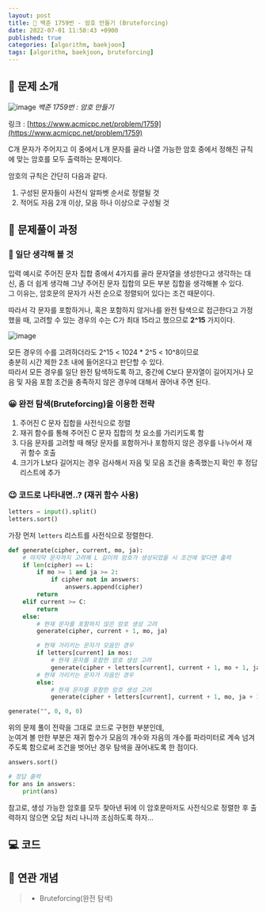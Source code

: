 ```yaml
---
layout: post
title: 📄 백준 1759번 - 암호 만들기 (Bruteforcing)
date: 2022-07-01 11:50:43 +0900
published: true
categories: [algorithm, baekjoon]
tags: [algorithm, baekjoon, bruteforcing]
---
```


## **📄 문제 소개**

![image](https://user-images.githubusercontent.com/6462456/176813985-cfc99f2d-6449-4dcf-af21-8280dbe1f916.png)
_백준 1759번 : 암호 만들기_

링크 : [https://www.acmicpc.net/problem/1759](https://www.acmicpc.net/problem/1759)

C개 문자가 주어지고 이 중에서 L개 문자를 골라 나열 가능한 암호 중에서
정해진 규칙에 맞는 암호를 모두 출력하는 문제이다.  

암호의 규칙은 간단히 다음과 같다.  
1. 구성된 문자들이 사전식 알파벳 순서로 정렬될 것
2. 적어도 자음 2개 이상, 모음 하나 이상으로 구성될 것

## **📗 문제풀이 과정**

### **🧐 일단 생각해 볼 것**

입력 예시로 주어진 문자 집합 중에서 4가지를 골라
문자열을 생성한다고 생각하는 대신, 좀 더 쉽게 생각해
그냥 주어진 문자 집합의 모든 부분 집합을 생각해볼 수 있다.  
그 이유는, 암호문의 문자가 사전 순으로 정렬되어 있다는 조건 때문이다.  

따라서 각 문자를 포함하거나, 혹은 포함하지 않거나를 완전 탐색으로
접근한다고 가정했을 때, 고려할 수 있는 경우의 수는
C가 최대 15라고 했으므로 **2^15** 가지이다.  

![image](https://user-images.githubusercontent.com/6462456/176828137-03cb121c-e772-4a06-a84c-19e91afa6a06.png)

모든 경우의 수를 고려하더라도 2^15 < 1024 * 2^5 < 10^8이므로  
충분히 시간 제한 2초 내에 들어온다고 판단할 수 있다.  
따라서 모든 경우를 일단 완전 탐색하도록 하고,
중간에 C보다 문자열이 길어지거나 모음 및 자음 포함 조건을
충족하지 않은 경우에 대해서 끊어내 주면 된다.  

### **😀 완전 탐색(Bruteforcing)을 이용한 전략**

1. 주어진 C 문자 집합을 사전식으로 정렬
2. 재귀 함수를 통해 주어진 C 문자 집합의 첫 요소를 가리키도록 함
3. 다음 문자를 고려할 때 해당 문자를 포함하거나 포함하지 않은 경우를 나누어서 재귀 함수 호출
4. 크기가 L보다 길어지는 경우 검사해서 자음 및 모음 조건을 충족했는지 확인 후 정답 리스트에 추가

### **😉 코드로 나타내면..? (재귀 함수 사용)**

```python
letters = input().split()
letters.sort()
```

가장 먼저 `letters` 리스트를 사전식으로 정렬한다.  

```python
def generate(cipher, current, mo, ja):
    # 마지막 문자까지 고려해 L 길이의 암호가 생성되었을 시 조건에 맞다면 출력
    if len(cipher) == L:
        if mo >= 1 and ja >= 2:
            if cipher not in answers:
                answers.append(cipher)
        return
    elif current >= C:
        return
    else:
        # 현재 문자를 포함하지 않은 암호 생성 고려
        generate(cipher, current + 1, mo, ja)

        # 현재 가리키는 문자가 모음인 경우
        if letters[current] in mos:
            # 현재 문자를 포함한 암호 생성 고려
            generate(cipher + letters[current], current + 1, mo + 1, ja)
        # 현재 가리키는 문자가 자음인 경우
        else:
            # 현재 문자를 포함한 암호 생성 고려
            generate(cipher + letters[current], current + 1, mo, ja + 1)

generate("", 0, 0, 0)
```

위의 문제 풀이 전략을 그대로 코드로 구현한 부분인데,  
눈여겨 볼 만한 부분은 재귀 함수가 모음의 개수와 자음의 개수를 파라미터로 계속 넘겨주도록 함으로써 조건을 벗어난 경우 탐색을 끊어내도록 한 점이다.  

```python
answers.sort()

# 정답 출력
for ans in answers:
    print(ans)
```

참고로, 생성 가능한 암호를 모두 찾아낸 뒤에
이 암호문마저도 사전식으로 정렬한 후 출력하지 않으면
오답 처리 나니까 조심하도록 하자...  

## **💻 코드**

<script src="https://gist.github.com/poodlepoodle/cc987ef1e01c11968de5ec5833557df5.js"></script>

## **📒 연관 개념**

> -   Bruteforcing(완전 탐색)